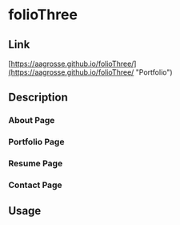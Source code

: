 # folioThree

## Link

[https://aagrosse.github.io/folioThree/](https://aagrosse.github.io/folioThree/ "Portfolio")

## Description 

### About Page

### Portfolio Page

### Resume Page

### Contact Page

## Usage 